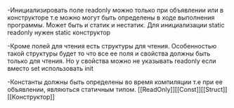 -Инициализировать поле readonly можно только при объявлении или в конструкторе т.е можно могут быть определены в ходе выполнения программы. Может быть и статик и нестатик. Для инициализации static readonly нужен static конструктор

-Кроме полей для чтения есть структуры для чтения. Особенностью такой структуры будет то что все ее поля и свойства должны быть только для чтения. Но у свойства можно не указывать readonly если вместо set использовать init


-Константы должны быть определены во время компиляции т.е при ее объявлении, являються статичным типом.
[[ReadOnly]][[Const]][[Struct]][[Конструктор]]